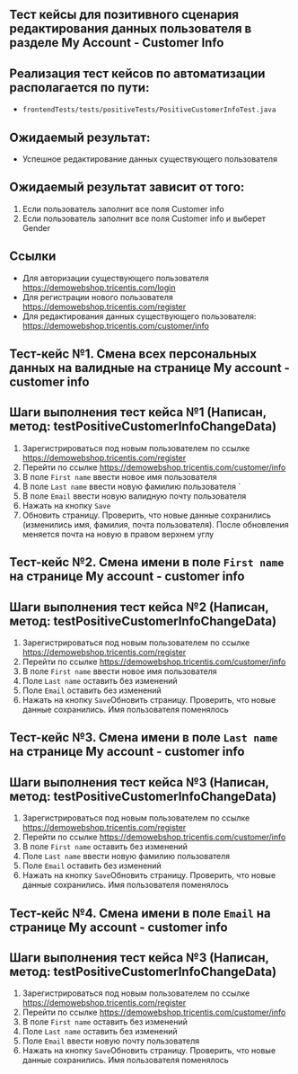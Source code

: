 ## Тест кейсы для позитивного сценария редактирования данных пользователя в разделе My Account - Customer Info

## Реализация тест кейсов по автоматизации располагается по пути:

- `frontendTests/tests/positiveTests/PositiveCustomerInfoTest.java`

## Ожидаемый результат:

- Успешное редактирование данных существующего пользователя

## Ожидаемый результат зависит от того:

1) Если пользователь заполнит все поля Customer info
2) Если пользователь заполнит все поля Customer info и выберет Gender

## Ссылки

- Для авторизации существующего пользователя https://demowebshop.tricentis.com/login
- Для регистрации нового пользователя https://demowebshop.tricentis.com/register
- Для редактирования данных существующего пользователя: https://demowebshop.tricentis.com/customer/info

## Тест-кейс №1. Смена всех персональных данных на валидные на странице My account - customer info

## Шаги выполнения тест кейса №1 (Написан, метод: testPositiveCustomerInfoChangeData)

1) Зарегистрироваться под новым пользователем по ссылке https://demowebshop.tricentis.com/register
2) Перейти по ссылке https://demowebshop.tricentis.com/customer/info
3) В поле `First name` ввести новое имя пользователя
4) В поле `Last name` ввести новую фамилию пользователя `
5) В поле `Email` ввести новую валидную почту пользователя
6) Нажать на кнопку `Save`
7) Обновить страницу. Проверить, что новые данные сохранились (изменились имя, фамилия, почта пользователя).
   После обновления меняется почта на новую в правом верхнем углу

## Тест-кейс №2. Смена имени в поле `First name` на странице My account - customer info

## Шаги выполнения тест кейса №2 (Написан, метод: testPositiveCustomerInfoChangeData)

1) Зарегистрироваться под новым пользователем по ссылке https://demowebshop.tricentis.com/register
2) Перейти по ссылке https://demowebshop.tricentis.com/customer/info
3) В поле `First name` ввести новое имя пользователя
4) Поле `Last name` оставить без изменений
5) Поле `Email` оставить без изменений
6) Нажать на кнопку `Save`Обновить страницу. Проверить, что новые данные сохранились. Имя пользователя поменялось

## Тест-кейс №3. Смена имени в поле `Last name` на странице My account - customer info

## Шаги выполнения тест кейса №3 (Написан, метод: testPositiveCustomerInfoChangeData)

1) Зарегистрироваться под новым пользователем по ссылке https://demowebshop.tricentis.com/register
2) Перейти по ссылке https://demowebshop.tricentis.com/customer/info
3) В поле `First name` оставить без изменений
4) Поле `Last name` ввести новую фамилию пользователя
5) Поле `Email` оставить без изменений
6) Нажать на кнопку `Save`Обновить страницу. Проверить, что новые данные сохранились. Имя пользователя поменялось

## Тест-кейс №4. Смена имени в поле `Email` на странице My account - customer info

## Шаги выполнения тест кейса №3 (Написан, метод: testPositiveCustomerInfoChangeData)

1) Зарегистрироваться под новым пользователем по ссылке https://demowebshop.tricentis.com/register
2) Перейти по ссылке https://demowebshop.tricentis.com/customer/info
3) В поле `First name` оставить без изменений
4) Поле `Last name` оставить без изменений
5) Поле `Email` ввести новую почту пользователя
6) Нажать на кнопку `Save`Обновить страницу. Проверить, что новые данные сохранились. Имя пользователя поменялось


